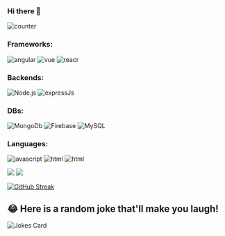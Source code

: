 ### Hi there 👋

<!--
**contractorakshar/contractorakshar** is a ✨ _special_ ✨ repository because its `README.md` (this file) appears on your GitHub profile.

Here are some ideas to get you started:

- 🔭 I’m currently working on ...
- 🌱 I’m currently learning ...
- 👯 I’m looking to collaborate on ...
- 🤔 I’m looking for help with ...
- 💬 Ask me about ...
- 📫 How to reach me: ...
- 😄 Pronouns: ...
- ⚡ Fun fact: ...
-->


![counter](https://enubabyaopw3ler.m.pipedream.net)

### Frameworks:

<img alt="angular" src="https://img.shields.io/badge/Angular-DD0031?style=for-the-badge&logo=angular&logoColor=white" />  <img alt="vue" src="https://img.shields.io/badge/Vue.js-35495E?style=for-the-badge&logo=vuedotjs&logoColor=4FC08D" /> <img alt="reacr" src="https://img.shields.io/badge/React-61DAFB?logo=react&logoColor=000&style=for-the-badge" /> 

### Backends:
<img alt="Node.js" src="https://img.shields.io/badge/Node.js-43853D?style=for-the-badge&logo=node-dot-js&logoColor=white"> <img alt="expressJs" src="https://img.shields.io/badge/Express-000?logo=express&logoColor=fff&style=for-the-badge">

### DBs:
<img alt="MongoDb" src="https://img.shields.io/badge/MongoDB-4EA94B?style=for-the-badge&logo=mongodb&logoColor=white"> <img alt="Firebase" src="https://img.shields.io/badge/firebase-ffca28?style=for-the-badge&logo=firebase&logoColor=black"> <img alt="MySQL" src="https://img.shields.io/badge/MySQL-00000F?style=for-the-badge&logo=mysql&logoColor=white">

### Languages:
<img alt="javascript" src="https://img.shields.io/badge/JavaScript-F7DF1E?logo=javascript&logoColor=000&style=for-the-badge"> <img alt="html" src="https://img.shields.io/badge/HTML5-E34F26?logo=html5&logoColor=fff&style=for-the-badge"> <img alt="html" src="https://img.shields.io/badge/CSS3-1572B6?logo=css3&logoColor=fff&style=for-the-badge">


<img src="https://github-readme-stats.vercel.app/api?username=contractorakshar&show_icons=true&hide_border=true&count_private=true&include_all_commits=true&theme=midnight-purple%22%20alt=%22Akshar%27s%20GitHub%20Stats"/>

<img src="https://github-readme-stats.vercel.app/api/top-langs/?username=contractorakshar"/>

[![GitHub Streak](https://github-readme-streak-stats.herokuapp.com/?user=contractorakshar)](https://git.io/streak-stats)


## 😂 Here is a random joke that'll make you laugh!
![Jokes Card](https://readme-jokes.vercel.app/api)
